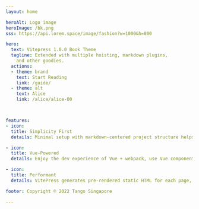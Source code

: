 ```yaml
---
layout: home

heroAlt: Logo image
heroImage: /bk.png
sss: https://api.lorem.space/image/fashion?w=1000&h=800

hero:
  text: Vitepress 1.0.0 Book Theme
  tagline: Extended with multiple hoisting, markdown plugins,
    and other goodies.
  actions:
  - theme: brand
    text: Start Reading
    link: /guide/
  - theme: alt
    text: Alice
    link: /alice/alice-00



features:
- icon:
  title: Simplicity First
  details: Minimal setup with markdown-centered project structure helps you focus on writing.

- icon:
  title: Vue-Powered
  details: Enjoy the dev experience of Vue + webpack, use Vue components in markdown, and develop custom themes with Vue.

- icon:
  title: Performant
  details: VitePress generates pre-rendered static HTML for each page, and runs as an SPA once a page is loaded.

footer: Copyright © 2022 Tango Singapore

---
```



